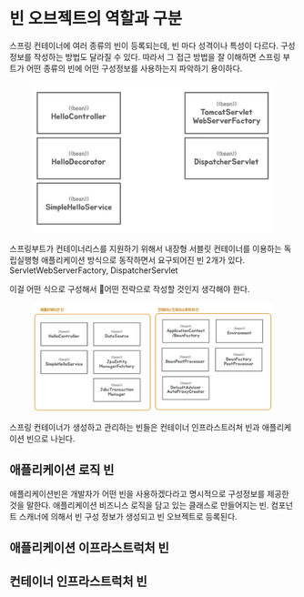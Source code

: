 # 빈 오브젝트의 역할과 구분



스프링 컨테이너에 여러 종류의 빈이 등록되는데, 빈 마다 성격이나 특성이 다르다. 구성 정보를 작성하는 방법도 달라질 수 있다. 따라서 그 접근 방법을 잘 이해하면 스프링 부트가 어떤 종류의 빈에 어떤 구성정보를 사용하는지 파악하기 용이하다.



<figure><img src="../../../.gitbook/assets/image (4).png" alt=""><figcaption></figcaption></figure>

스프링부트가 컨테이너리스를 지원하기 위해서 내장형 서블릿 컨테이너를 이용하는 독립실행형 애플리케이션 방식으로 동작하면서 요구되어진 빈 2개가 있다. ServletWebServerFactory, DispatcherServlet&#x20;

이걸 어떤 식으로 구성해서 어떤 전략으로 작성할 것인지 생각해야 한다.&#x20;

<figure><img src="../../../.gitbook/assets/image.png" alt=""><figcaption></figcaption></figure>

스프링 컨테이너가 생성하고 관리하는 빈들은 컨테이너 인프라스트러쳐 빈과 애플리케이션 빈으로 나뉜다.&#x20;

## 애플리케이션 로직 빈

애플리케이션빈은 개발자가 어떤 빈을 사용하겠다라고 명시적으로 구성정보를 제공한 것을 말한다. 애플리케이션 비즈니스 로직을 담고 있는 클래스로 만들어지는 빈. 컴포넌트 스캐너에 의해서 빈 구성 정보가 생성되고 빈 오브젝트로 등록된다.

## 애플리케이션 이프라스트럭처 빈



## 컨테이너 인프라스트럭처 빈&#x20;



